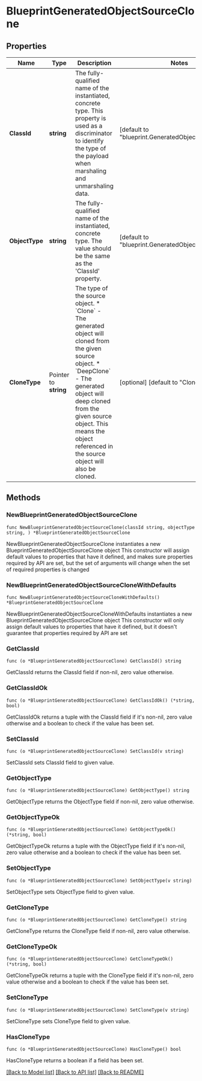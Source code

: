 # BlueprintGeneratedObjectSourceClone

## Properties

Name | Type | Description | Notes
------------ | ------------- | ------------- | -------------
**ClassId** | **string** | The fully-qualified name of the instantiated, concrete type. This property is used as a discriminator to identify the type of the payload when marshaling and unmarshaling data. | [default to "blueprint.GeneratedObjectSourceClone"]
**ObjectType** | **string** | The fully-qualified name of the instantiated, concrete type. The value should be the same as the &#39;ClassId&#39; property. | [default to "blueprint.GeneratedObjectSourceClone"]
**CloneType** | Pointer to **string** | The type of the source object. * &#x60;Clone&#x60; - The generated object will cloned from the given source object. * &#x60;DeepClone&#x60; - The generated object will deep cloned from the given source object. This means the object referenced in the source object will also be cloned. | [optional] [default to "Clone"]

## Methods

### NewBlueprintGeneratedObjectSourceClone

`func NewBlueprintGeneratedObjectSourceClone(classId string, objectType string, ) *BlueprintGeneratedObjectSourceClone`

NewBlueprintGeneratedObjectSourceClone instantiates a new BlueprintGeneratedObjectSourceClone object
This constructor will assign default values to properties that have it defined,
and makes sure properties required by API are set, but the set of arguments
will change when the set of required properties is changed

### NewBlueprintGeneratedObjectSourceCloneWithDefaults

`func NewBlueprintGeneratedObjectSourceCloneWithDefaults() *BlueprintGeneratedObjectSourceClone`

NewBlueprintGeneratedObjectSourceCloneWithDefaults instantiates a new BlueprintGeneratedObjectSourceClone object
This constructor will only assign default values to properties that have it defined,
but it doesn't guarantee that properties required by API are set

### GetClassId

`func (o *BlueprintGeneratedObjectSourceClone) GetClassId() string`

GetClassId returns the ClassId field if non-nil, zero value otherwise.

### GetClassIdOk

`func (o *BlueprintGeneratedObjectSourceClone) GetClassIdOk() (*string, bool)`

GetClassIdOk returns a tuple with the ClassId field if it's non-nil, zero value otherwise
and a boolean to check if the value has been set.

### SetClassId

`func (o *BlueprintGeneratedObjectSourceClone) SetClassId(v string)`

SetClassId sets ClassId field to given value.


### GetObjectType

`func (o *BlueprintGeneratedObjectSourceClone) GetObjectType() string`

GetObjectType returns the ObjectType field if non-nil, zero value otherwise.

### GetObjectTypeOk

`func (o *BlueprintGeneratedObjectSourceClone) GetObjectTypeOk() (*string, bool)`

GetObjectTypeOk returns a tuple with the ObjectType field if it's non-nil, zero value otherwise
and a boolean to check if the value has been set.

### SetObjectType

`func (o *BlueprintGeneratedObjectSourceClone) SetObjectType(v string)`

SetObjectType sets ObjectType field to given value.


### GetCloneType

`func (o *BlueprintGeneratedObjectSourceClone) GetCloneType() string`

GetCloneType returns the CloneType field if non-nil, zero value otherwise.

### GetCloneTypeOk

`func (o *BlueprintGeneratedObjectSourceClone) GetCloneTypeOk() (*string, bool)`

GetCloneTypeOk returns a tuple with the CloneType field if it's non-nil, zero value otherwise
and a boolean to check if the value has been set.

### SetCloneType

`func (o *BlueprintGeneratedObjectSourceClone) SetCloneType(v string)`

SetCloneType sets CloneType field to given value.

### HasCloneType

`func (o *BlueprintGeneratedObjectSourceClone) HasCloneType() bool`

HasCloneType returns a boolean if a field has been set.


[[Back to Model list]](../README.md#documentation-for-models) [[Back to API list]](../README.md#documentation-for-api-endpoints) [[Back to README]](../README.md)


